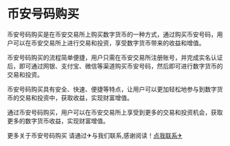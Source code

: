 # 币安号码购买

币安号码购买是在币安交易所上购买数字货币的一种方式，通过购买币安号码，用户可以在币安交易所上进行交易和投资，享受数字货币带来的收益和增值。

币安号码购买的流程简单便捷，用户只需在币安交易所注册账号，并完成实名认证后，即可通过网银、支付宝、微信等渠道购买币安号码，然后即可进行数字货币的交易和投资。

币安号码购买具有安全、快速、便捷等特点，让用户可以更加轻松地参与到数字货币的交易和投资中，获取收益，实现财富增值。

通过币安号码购买，用户可以在币安交易所上享受到更多的交易和投资机会，获取更多的数字货币收益，实现财富增值。

更多关于币安号码购买 请通过✈与我们联系,感谢阅读！[点我联系✈](https://doc.G208.com)